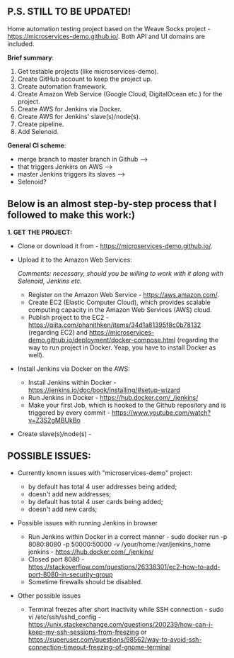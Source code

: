 **P.S. STILL TO BE UPDATED!**
--

Home automation testing project based on the Weave Socks project - https://microservices-demo.github.io/. Both API and UI domains are included.

**Brief summary**:

1. Get testable projects (like microservices-demo).
2. Create GitHub account to keep the project up.
3. Create automation framework.
4. Create Amazon Web Service (Google Cloud, DigitalOcean etc.) for the project.
5. Create AWS for Jenkins via Docker.
6. Create AWS for Jenkins' slave(s)/node(s).
7. Create pipeline.
8. Add Selenoid.

**General CI scheme**: 
* merge branch to master branch in Github --> 
* that triggers Jenkins on AWS --> 
* master Jenkins triggers its slaves --> 
* Selenoid?

Below is an almost step-by-step process that I followed to make this work:)
--
**1. GET THE PROJECT:**

* Clone or download it from - https://microservices-demo.github.io/.

* Upload it to the Amazon Web Services: 

  _Comments: necessary, should you be willing to work with it along with Selenoid, Jenkins etc._

  * Register on the Amazon Web Service - https://aws.amazon.com/.
  * Create EC2 (Elastic Computer Cloud), which provides scalable computing capacity in the Amazon Web Services (AWS) cloud.
  * Publish project to the EC2 - https://qiita.com/phanithken/items/34d1a81395f8c0b78132 (regarding EC2) and https://microservices-demo.github.io/deployment/docker-compose.html (regarding the way to run project in Docker. Yeap, you have to install Docker as well).

* Install Jenkins via Docker on the AWS:
  * Install Jenkins within Docker - https://jenkins.io/doc/book/installing/#setup-wizard
  * Run Jenkins in Docker - https://hub.docker.com/_/jenkins/
  * Make your first Job, which is hooked to the Github repository and is triggered by every commit - https://www.youtube.com/watch?v=Z3S2gMBUkBo
* Create slave(s)/node(s) - 



**POSSIBLE ISSUES:**
--
* Currently known issues with "microservices-demo" project:
  * by default has total 4 user addresses being added;
  * doesn't add new addresses;
  * by default has total 4 user cards being added;
  * doesn't add new cards; 

* Possible issues with running Jenkins in browser

  * Run Jenkins within Docker in a correct manner - sudo docker run -p 8080:8080 -p 50000:50000 -v /your/home:/var/jenkins_home jenkins - https://hub.docker.com/_/jenkins/
  * Closed port 8080 - https://stackoverflow.com/questions/26338301/ec2-how-to-add-port-8080-in-security-group
  * Sometime firewalls should be disabled.

* Other possible issues

   * Terminal freezes after short inactivity while SSH connection - sudo vi /etc/ssh/sshd_config - https://unix.stackexchange.com/questions/200239/how-can-i-keep-my-ssh-sessions-from-freezing or https://superuser.com/questions/98562/way-to-avoid-ssh-connection-timeout-freezing-of-gnome-terminal

